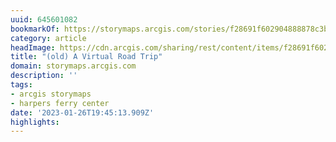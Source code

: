 ```yaml
---
uuid: 645601082
bookmarkOf: https://storymaps.arcgis.com/stories/f28691f602904888878c3b427aa00e8d?tag=BNdiversionCulture0110&utm\_campaign=01.10.21%20Duckboot%20%28UQGTkh%29&utm\_medium=email&utm\_source=Newsletter%20-%20International&\_ke=eyJrbF9jb21wYW55X2lkIjogImJWdnZCZSIsICJrbF9lbWFpbCI6ICJoZWxsb0B5YW5uaWNrc2NodXR6LmNvbSJ9
category: article
headImage: https://cdn.arcgis.com/sharing/rest/content/items/f28691f602904888878c3b427aa00e8d/resources/YZmLgVV0GIrfmrFjG6UG1.jpeg?w=400
title: "(old) A Virtual Road Trip"
domain: storymaps.arcgis.com
description: ''
tags:
- arcgis storymaps
- harpers ferry center
date: '2023-01-26T19:45:13.909Z'
highlights:
---
```



